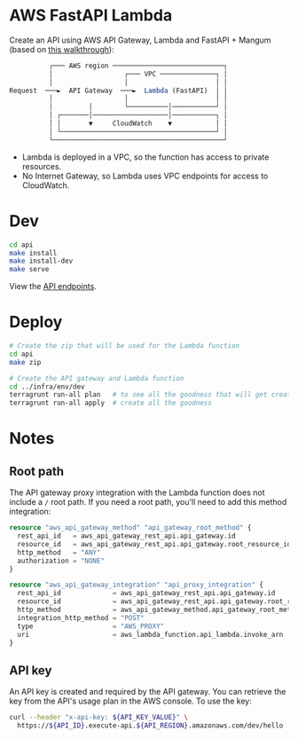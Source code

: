 # AWS FastAPI Lambda
Create an API using AWS API Gateway, Lambda and FastAPI + Mangum (based on [this walkthrough](https://towardsdatascience.com/fastapi-aws-robust-api-part-1-f67ae47390f9)):

```js
          ┌─── AWS region ────────────────────────────┐
          │                  ┌─── VPC ──────────────┐ │
          │                  │                      │ │
Request  ───►  API Gateway  ───►  Lambda (FastAPI)  │ │
          │                  │                      │ │
          │         │        └──────────│───────────┘ │
          │ ┌───────│───────────────────│───────────┐ │
          │ │       ▼     CloudWatch    ▼           │ │
          │ └───────────────────────────────────────┘ │                              
          └───────────────────────────────────────────┘
```

* Lambda is deployed in a VPC, so the function has access to private resources.
* No Internet Gateway, so Lambda uses VPC endpoints for access to CloudWatch.

# Dev
```sh
cd api
make install
make install-dev
make serve
```
View the [API endpoints](http://localhost:8000/docs).

# Deploy
```sh
# Create the zip that will be used for the Lambda function
cd api
make zip

# Create the API gateway and Lambda function
cd ../infra/env/dev
terragrunt run-all plan   # to see all the goodness that will get created
terragrunt run-all apply  # create all the goodness
```

# Notes
## Root path
The API gateway proxy integration with the Lambda function does not include a `/` root path.  If you need a root path, you'll need to add this method integration:
```terraform
resource "aws_api_gateway_method" "api_gateway_root_method" {
  rest_api_id   = aws_api_gateway_rest_api.api_gateway.id
  resource_id   = aws_api_gateway_rest_api.api_gateway.root_resource_id
  http_method   = "ANY"
  authorization = "NONE"
}

resource "aws_api_gateway_integration" "api_proxy_integration" {
  rest_api_id             = aws_api_gateway_rest_api.api_gateway.id
  resource_id             = aws_api_gateway_rest_api.api_gateway.root_resource_id
  http_method             = aws_api_gateway_method.api_gateway_root_method.http_method
  integration_http_method = "POST"
  type                    = "AWS_PROXY"
  uri                     = aws_lambda_function.api_lambda.invoke_arn
}
```
## API key
An API key is created and required by the API gateway.  You can retrieve the key from the API's usage plan in the AWS console.  To use the key:
```sh
curl --header "x-api-key: ${API_KEY_VALUE}" \
  https://${API_ID}.execute-api.${API_REGION}.amazonaws.com/dev/hello
```
